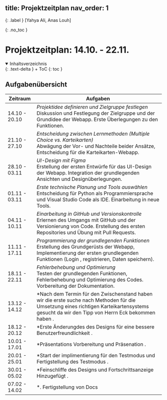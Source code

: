 title: Projektzeitplan
nav_order: 1
---

{: .label }
[Yahya Ali, Anas Louh]

{: .no_toc }
# Projektzeitplan: 14.10. - 22.11.

<details open markdown="block">
{: .text-delta }
<summary>Inhaltsverzeichnis</summary>
+ ToC
{: toc }
</details>

## Aufgabenübersicht

| Zeitraum        | Aufgaben                                                                                         |
|-----------------|--------------------------------------------------------------------------------------------------|
| 14.10 - 20.10   | *Projektidee definieren und Zielgruppe festlegen*<br>Diskussion und Festlegung der Zielgruppe und der Grundidee der Webapp. Erste Überlegungen zu den Funktionen. |
| 21.10 - 27.10   | *Entscheidung zwischen Lernmethoden (Multiple Choice vs. Karteikarten)*<br>Abwägung der Vor- und Nachteile beider Ansätze, Entscheidung für die Karteikarten-Webapp. |
| 28.10 - 03.11   | *UI-Design mit Figma*<br>Erstellung der ersten Entwürfe für das UI-Design der Webapp. Integration der grundlegenden Ansichten und Designüberlegungen. |
| 01.11 - 03.11   | *Erste technische Planung und Tools auswählen*<br>Entscheidung für Python als Programmiersprache und Visual Studio Code als IDE. Einarbeitung in neue Tools. |
| 04.11 - 10.11   | *Einarbeitung in GitHub und Versionskontrolle*<br>Erlernen des Umgangs mit GitHub und der Versionierung von Code. Erstellung des ersten Repositories und Übung mit Pull Requests. |
| 11.11 - 17.11   | *Programmierung der grundlegenden Funktionen*<br>Erstellung des Grundgerüsts der Webapp, Implementierung der ersten grundlegenden Funktionen (Login , registrieren, Daten speichern). |
| 18.11 - 22.11   | *Fehlerbehebung und Optimierung*<br>Testen der grundlegenden Funktionen, Fehlerbehebung und Optimierung des Codes. Vorbereitung der Dokumentation. |
| 13.12 - 14.12   | *Nach dem Termin für den Zwischenstand haben wir die erste suche nach Methoden für die Umsetzung eines richtigen Karteikartensystems gesucht da wir den Tipp von Herrn Eck bekommen haben . |
| 18.12 - 20.12   | *Erste Änderungdes  des Designs für eine bessere Benutzerfreundlichkeit  . |
| 10.01 - 17.01   | *Präsentations Vorbereitung und Präsenation . |
| 20.01 - 25.01   | *Start der implimentierung für den Testmodus und Fertigstellung des Testmodus . |
| 30.01 - 05.02   | *Feinschliffe des Designs und Fortschrittsanzeige Hinzugefügt . |
| 07.02 - 14.02   | *. Fertigstellung von Docs |